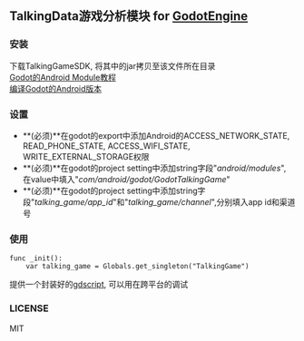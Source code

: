## TalkingData游戏分析模块 for [GodotEngine](http://godotengine.org)

### 安装
下载TalkingGameSDK, 将其中的jar拷贝至该文件所在目录     
[Godot的Android Module教程](https://github.com/okamstudio/godot/wiki/tutorial_android_module)     
[编译Godot的Android版本](https://github.com/okamstudio/godot/wiki/compiling_android)

### 设置
- **(必须)**在godot的export中添加Android的ACCESS_NETWORK_STATE, READ_PHONE_STATE, ACCESS_WIFI_STATE, WRITE_EXTERNAL_STORAGE权限
- **(必须)**在godot的project setting中添加string字段"*android/modules*", 在value中填入"*com/android/godot/GodotTalkingGame*"
- **(必须)**在godot的project setting中添加string字段"*talking_game/app_id*"和"*talking_game/channel*",分别填入app id和渠道号

### 使用

    func _init():
        var talking_game = Globals.get_singleton("TalkingGame")

提供一个封装好的[gdscript](https://gist.github.com/quabug/09fe11b8b8245e7579e7), 可以用在跨平台的调试

### LICENSE
MIT
